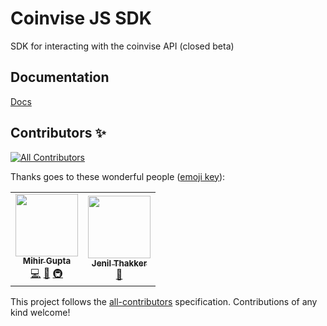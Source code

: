 # Coinvise JS SDK

SDK for interacting with the coinvise API (closed beta)

## Documentation

[Docs](https://www.notion.so/coinvise/Coinvise-API-bf23e380567d46748115722f15020354)

## Contributors ✨

<!-- ALL-CONTRIBUTORS-BADGE:START - Do not remove or modify this section -->

[![All Contributors](https://img.shields.io/badge/all_contributors-2-orange.svg?style=flat-square)](#contributors-)

<!-- ALL-CONTRIBUTORS-BADGE:END -->

Thanks goes to these wonderful people ([emoji key](https://allcontributors.org/docs/en/emoji-key)):

<!-- ALL-CONTRIBUTORS-LIST:START - Do not remove or modify this section -->
<!-- prettier-ignore-start -->
<!-- markdownlint-disable -->
<table>
  <tr>
    <td align="center"><a href="https://github.com/mihirgupta0900"><img src="https://avatars.githubusercontent.com/u/37367148?v=4?s=100" width="100px;" alt=""/><br /><sub><b>Mihir Gupta</b></sub></a><br /><a href="https://github.com/coinvise/sdk-js/commits?author=mihirgupta0900" title="Code">💻</a> <a href="https://github.com/coinvise/sdk-js/commits?author=mihirgupta0900" title="Documentation">📖</a> <a href="#infra-mihirgupta0900" title="Infrastructure (Hosting, Build-Tools, etc)">🚇</a></td>
    <td align="center"><a href="https://jenilt.com/"><img src="https://avatars.githubusercontent.com/u/22861609?v=4?s=100" width="100px;" alt=""/><br /><sub><b>Jenil Thakker</b></sub></a><br /><a href="#business-jenil04" title="Business development">💼</a></td>
  </tr>
</table>

<!-- markdownlint-restore -->
<!-- prettier-ignore-end -->

<!-- ALL-CONTRIBUTORS-LIST:END -->

This project follows the [all-contributors](https://github.com/all-contributors/all-contributors) specification. Contributions of any kind welcome!

